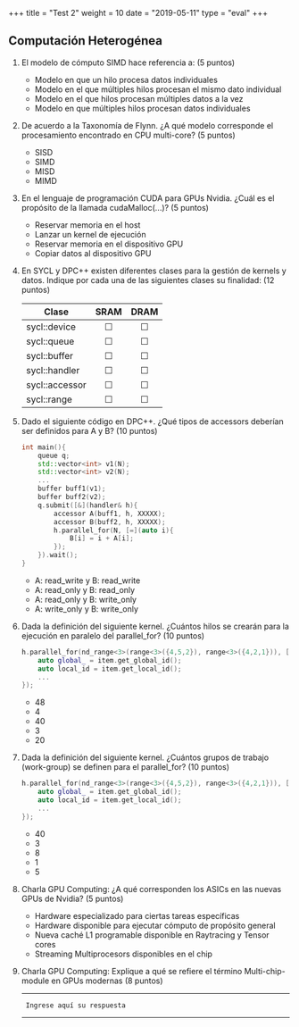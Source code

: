 +++
title = "Test 2"
weight = 10
date = "2019-05-11"
type = "eval"
+++

## Computación Heterogénea

1. El modelo de cómputo SIMD hace referencia a: (5 puntos)
    - Modelo en que un hilo procesa datos individuales
    - Modelo en el que múltiples hilos procesan el mismo dato individual
    - Modelo en el que hilos procesan múltiples datos a la vez
    - Modelo en que múltiples hilos procesan datos individuales

2. De acuerdo a la Taxonomía de Flynn. ¿A qué modelo corresponde el procesamiento encontrado en CPU multi-core? (5 puntos)
    - SISD
    - SIMD
    - MISD
    - MIMD

3. En el lenguaje de programación CUDA para GPUs Nvidia. ¿Cuál es el propósito de la llamada cudaMalloc(...)? (5 puntos)
    - Reservar memoria en el host
    - Lanzar un kernel de ejecución
    - Reservar memoria en el dispositivo GPU
    - Copiar datos al dispositivo GPU

4. En SYCL y DPC++ existen diferentes clases para la gestión de kernels y datos. Indique por cada una de las siguientes clases su finalidad: (12 puntos)

    | Clase          | SRAM     | DRAM    |
    | -------------- | :---:    | :---:   |
    | sycl::device   | &#9744;  | &#9744; |
    | sycl::queue    | &#9744;  | &#9744; |
    | sycl::buffer   | &#9744;  | &#9744; |
    | sycl::handler  | &#9744;  | &#9744; |
    | sycl::accessor | &#9744;  | &#9744; |
    | sycl::range    | &#9744;  | &#9744; |

5. Dado el siguiente código en DPC++. ¿Qué tipos de accessors deberían ser definidos para A y B? (10 puntos)

    ```cpp
    int main(){
        queue q;
        std::vector<int> v1(N);
        std::vector<int> v2(N);
        ...
        buffer buff1(v1);
        buffer buff2(v2);
        q.submit([&](handler& h){
            accessor A(buff1, h, XXXXX);
            accessor B(buff2, h, XXXXX);
            h.parallel_for(N, [=](auto i){
                B[i] = i + A[i];
            });
        }).wait();
    }
    ```

    - A: read_write y B: read_write
    - A: read_only y B: read_only
    - A: read_only y B: write_only
    - A: write_only y B: write_only

6. Dada la definición del siguiente kernel. ¿Cuántos hilos se crearán para la ejecución en paralelo del parallel_for? (10 puntos)

    ```cpp
    h.parallel_for(nd_range<3>(range<3>({4,5,2}), range<3>({4,2,1})), [=](nd_item<3> item){
        auto global_ = item.get_global_id();
        auto local_id = item.get_local_id();
        ...
    });
    ```
    - 48
    - 4
    - 40
    - 3
    - 20

7. Dada la definición del siguiente kernel. ¿Cuántos grupos de trabajo (work-group) se definen para el parallel_for? (10 puntos)

    ```cpp
    h.parallel_for(nd_range<3>(range<3>({4,5,2}), range<3>({4,2,1})), [=](nd_item<3> item){
        auto global_ = item.get_global_id();
        auto local_id = item.get_local_id();
        ...
    });
    ```
    - 40
    - 3
    - 8
    - 1
    - 5

8. Charla GPU Computing: ¿A qué corresponden los ASICs en las nuevas GPUs de Nvidia? (5 puntos)
    - Hardware especializado para ciertas tareas específicas
    - Hardware disponible para ejecutar cómputo de propósito general
    - Nueva caché L1 programable disponible en Raytracing y Tensor cores
    - Streaming Multiprocesors disponibles en el chip

9. Charla GPU Computing: Explique a qué se refiere el término Multi-chip-module en GPUs modernas (8 puntos)

    ---

        Ingrese aquí su respuesta
    
    ---